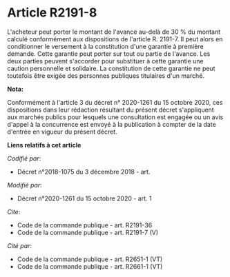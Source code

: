 # Article R2191-8

L'acheteur peut porter le montant de l'avance au-delà de 30 % du montant calculé conformément aux dispositions de l'article
R. 2191-7. Il peut alors en conditionner le versement à la constitution d'une garantie à première demande. Cette garantie
peut porter sur tout ou partie de l'avance. Les deux parties peuvent s'accorder pour substituer à cette garantie une caution
personnelle et solidaire. La constitution de cette garantie ne peut toutefois être exigée des personnes publiques titulaires
d'un marché.

**Nota:**

Conformément à l'article 3 du décret n° 2020-1261 du 15 octobre 2020, ces dispositions dans leur rédaction résultant du
présent décret s'appliquent aux marchés publics pour lesquels une consultation est engagée ou un avis d'appel à la
concurrence est envoyé à la publication à compter de la date d'entrée en vigueur du présent décret.

**Liens relatifs à cet article**

_Codifié par_:

  - Décret n°2018-1075 du 3 décembre 2018 - art.

_Modifié par_:

  - Décret n°2020-1261 du 15 octobre 2020 - art. 1

_Cite_:

  - Code de la commande publique - art. R2191-36
  - Code de la commande publique - art. R2191-7 (V)

_Cité par_:

  - Code de la commande publique - art. R2651-1 (VT)
  - Code de la commande publique - art. R2661-1 (VT)

